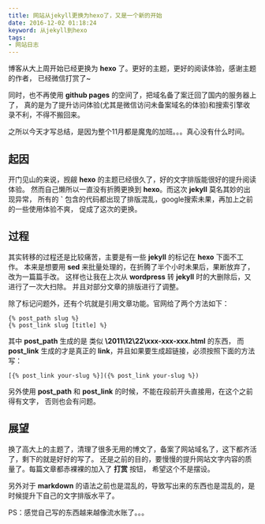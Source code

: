 ```yaml
---
title: 网站从jekyll更换为hexo了，又是一个新的开始
date: 2016-12-02 01:18:24
keyword: 从jekyll到hexo
tags:
- 网站日志
---
```


博客从大上周开始已经更换为 **hexo** 了。更好的主题，更好的阅读体验，感谢主题的作者，
已经微信打赏了~

同时，也不再使用 **github pages** 的空间了，把域名备了案迁回了国内的服务器上了，
真的是为了提升访问体验(尤其是微信访问未备案域名的体验)和搜索引擎收录不利，不得不搬回来。

之所以今天才写总结，是因为整个11月都是魔鬼的加班。。。真心没有什么时间。

## 起因

开门见山的来说，觊觎 **hexo** 的主题已经很久了，好的文字排版能很好的提升阅读体验。
然而自己懒所以一直没有折腾更换到 **hexo**。而这次 **jekyll** 莫名其妙的出现异常，
所有的 **`** 包含的代码都出现了排版混乱，google搜索未果，再加上之前的一些使用体验不爽，
促成了这次的更换。

## 过程

其实转移的过程还是比较痛苦，主要是有一些 **jekyll** 的标记在 **hexo** 下面不工作。
本来是想要用 **sed** 来批量处理的，在折腾了半个小时未果后，果断放弃了，改为一篇篇手改。
这样也让我在上次从 **wordpress** 转 **jekyll** 时的大删除后，又进行了一次大扫除。
并且对部分文章的排版进行了调整。

除了标记问题外，还有个坑就是引用文章功能。官网给了两个方法如下：

```
{% post_path slug %}
{% post_link slug [title] %}
```

其中 **post_path** 生成的是 类似 **\2011\12\22\xxx-xxx-xxx.html** 的东西，
而 **post_link** 生成的才是真正的 **link**，并且如果要生成超链接，必须按照下面的方法写：

```
[{% post_link your-slug %}]({% post_link your-slug %})
```

另外使用 **post_path** 和 **post_link** 的时候，不能在段前开头直接用，在这个之前得有文字，
否则也会有问题。

## 展望

换了高大上的主题了，清理了很多无用的博文了，备案了网站域名了，这下都齐活了，剩下的就是好好的写了。
还是之前的目的，要慢慢的提升网站文字内容的质量了。每篇文章都赤裸裸的加入了 **打赏** 按钮，
希望这个不是摆设。

另外对于 **markdown** 的语法之前也是混乱的，导致写出来的东西也是混乱的，是时候提升下自己的文字排版水平了。

PS：感觉自己写的东西越来越像流水账了。。。
